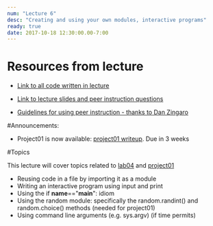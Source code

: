 ```yaml
---
num: "Lecture 6"
desc: "Creating and using your own modules, interactive programs"
ready: true
date: 2017-10-18 12:30:00.00-7:00
---
```


# Resources from lecture

* [Link to all code written in lecture](https://github.com/ucsb-cs8-f17/cs8-f17-lecture-code)

* [Link to lecture slides and peer instruction questions](https://drive.google.com/drive/folders/0BxIvQwpl4ocoRy1Pa041SThLUFU?usp=sharing)

* [Guidelines for using peer instruction - thanks to Dan Zingaro](https://drive.google.com/file/d/0BxIvQwpl4ocoX2ZpUjJDZW52Wlk/view?usp=sharing)

#Announcements:
* Project01 is now available: [project01 writeup](/lab/project01/). Due in 3 weeks

#Topics

This lecture will cover topics related to [lab04](/lab/lab04/) and [project01](/lab/project01/)
* Reusing code in a file by importing it as a module
* Writing an interactive program using input and print
* Using the if __name__=="__main__": idiom
* Using the random module: specifically the random.randint() and random.choice() methods (needed for project01)
* Using command line arguments (e.g. sys.argv) (if time permits)














